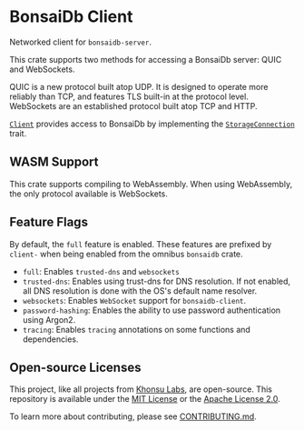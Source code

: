 # BonsaiDb Client

Networked client for `bonsaidb-server`.

This crate supports two methods for accessing a BonsaiDb server: QUIC and
WebSockets.

QUIC is a new protocol built atop UDP. It is designed to operate more
reliably than TCP, and features TLS built-in at the protocol level.
WebSockets are an established protocol built atop TCP and HTTP.

[`Client`](https://docs.rs/bonsaidb-client/*/bonsaidb_client/struct.Client.html) provides access to BonsaiDb by implementing the
[`StorageConnection`](https://docs.rs/bonsaidb-core/*/bonsaidb_core/connection/trait.StorageConnection.html) trait.

## WASM Support

This crate supports compiling to WebAssembly. When using WebAssembly, the
only protocol available is WebSockets.

## Feature Flags

By default, the `full` feature is enabled. These features are prefixed by
`client-` when being enabled from the omnibus `bonsaidb` crate.

- `full`: Enables `trusted-dns` and `websockets`
- `trusted-dns`: Enables using trust-dns for DNS resolution. If not
  enabled, all DNS resolution is done with the OS's default name resolver.
- `websockets`: Enables `WebSocket` support for `bonsaidb-client`.
- `password-hashing`: Enables the ability to use password authentication
  using Argon2.
- `tracing`: Enables `tracing` annotations on some functions and dependencies.

## Open-source Licenses

This project, like all projects from [Khonsu Labs](https://khonsulabs.com/), are
open-source. This repository is available under the [MIT License](./LICENSE-MIT)
or the [Apache License 2.0](./LICENSE-APACHE).

To learn more about contributing, please see [CONTRIBUTING.md](./CONTRIBUTING.md).
